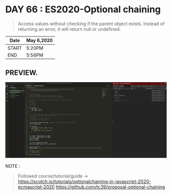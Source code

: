 # DAY 66 : ES2020-Optional chaining

> Access values without checking if the parent object exists. 
Instead of returning an error, it will return null or undefined. 

| Date | May 6,2020 |
| ------ | ------ |
| START | 5:20PM |
| END | 5:56PM |

## PREVIEW.
![Preview](Untitled.jpg)


NOTE : 
> Followed course/tutorial/guide ->
> https://scotch.io/tutorials/optionalchaining-in-javascript-2020-ecmascript-2020
> https://github.com/tc39/proposal-optional-chaining

